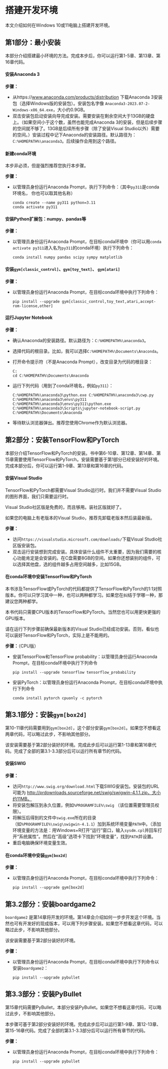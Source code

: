 # 搭建开发环境

本文介绍如何在Windows 10或11电脑上搭建开发环境。

## 第1部分：最小安装

本部分介绍搭建最小环境的方法。完成本步后，你可以运行第1-5章、第13章、第16章代码。

#### 安装Anaconda 3

**步骤：**

- 从https://www.anaconda.com/products/distribution 下载Anaconda 3安装包（选择Windows版的安装包）。安装包名字像 `Anaconda3-2023.07-2-Windows-x86_64.exe`，大小约0.9GB。
- 双击安装包启动安装向导完成安装。需要安装在剩余空间大于13GB的硬盘上。（如果空间小于这个数，虽然也能完成Anaconda 3的安装，但是后续步骤的空间就不够了。13GB是后续所有步骤（除了安装Visual Studio以外）需要的空间。）安装过程中记下Anaconda的安装路径。默认路径为：`C:%HOMEPATH%\anaconda3`。后续操作会用到这个路径。

#### 新建conda环境

本步非必须，但是强烈推荐您执行本步骤。

**步骤：**

- 以管理员身份运行Anaconda Prompt，执行下列命令：（其中`py311`是conda环境名， 你也可以取其他名称）
   ```
   conda create --name py311 python=3.11
   conda activate py311
   ```

#### 安装Python扩展包：numpy、pandas等

**步骤：**

- 以管理员身份运行Anaconda Prompt，在目标conda环境中（你可以用`conda activate py311`进入名为`py311`的conda环境）执行下列命令：
   ```
   conda install numpy pandas scipy sympy matplotlib
   ```

#### 安装`gym[classic_control]`、`gym[toy_text]`、 `gym[atari]`

**步骤：**

- 以管理员身份运行Anaconda Prompt，在目标conda环境中执行下列命令：
   ```
   pip install --upgrade gym[classic_control,toy_text,atari,accept-rom-license,other]
   ```

#### 运行Jupyter Notebook

**步骤：**

- 确认Anaconda的安装路径。默认路径为：`C:%HOMEPATH%\anaconda3`。
- 选择代码的根目录。比如，我可以选择`C:%HOMEPATH%\Documents\Anaconda`。
- 打开命令提示符（不是Anaconda Prompt），改变目录为代码的根目录：
   ```
   C:
   cd C:%HOMEPATH%\Documents\Anaconda
   ```
- 运行下列代码（用到了conda环境名，例如`py311`）：
   ```
   C:%HOMEPATH%\anaconda3\python.exe C:%HOMEPATH%\anaconda3\cwp.py C:%HOMEPATH%\anaconda3\envs\py311 C:%HOMEPATH%\anaconda3\envs\py311\python.exe C:%HOMEPATH%\anaconda3\Scripts\jupyter-notebook-script.py C:%HOMEPATH%\Documents\Anaconda
   ```

- 等待默认浏览器弹出。推荐您使用Chrome作为默认浏览器。

## 第2部分：安装TensorFlow和PyTorch

本部分介绍TensorFlow和PyTorch的安装。书中第6-10章、第12章、第14章、第15章需要使用TensorFlow和PyTorch。安装需要基于第1部分已经安装好的环境。完成本部分后，你可以运行第1-9章、第13章和第16章的代码。

#### 安装Visual Studio

TensorFlow和PyTorch都需要Visual Studio运行时。我们并不需要Visual Studio的图形界面，我们只需要运行时。

Visual Studio社区版是免费的，而且够用。装社区版就好了。

如果您的电脑上有老版本的Visual Studio，推荐先卸载老版本然后装最新版。

**步骤：**

- 访问`https://visualstudio.microsoft.com/downloads/`下载Visual Studio社区版安装包。
- 双击运行安装想到完成安装。具体安装什么组件不太重要，因为我们需要的核心功能肯定是会安装的。在C盘需要8GB的空间。如果你还想装别的组件，可以选择其他盘，选的组件越多占用空间越多，比如15GB。

#### 在conda环境中安装TensorFlow和PyTorch

本书涉及TensorFlow或PyTorch的代码都提供了TensorFlow和PyTorch的1:1对照版本。你可以只学习其中一种，也可以两种都学习。如果您在纠结于学哪一种，那建议您两种都学。

本书代码只需要CPU版本的TensorFlow和PyTorch。当然您也可以用更快更强的GPU版本。

请在运行下列步骤前确保最新版本的Visual Studio已经成功安装。否则，看似也可以装好TensorFlow和PyTorch，实际上是不能用的。

**步骤：**（CPU版）

- 安装TensorFlow和TensorFlow probability：以管理员身份运行Anaconda Prompt，在目标conda环境中执行下列命令
   ```
   pip install --upgrade tensorflow tensorflow_probability
   ```
   
- 安装PyTorch：以管理员身份运行Anaconda Prompt，在目标conda环境中执行下列命令
   ```
   conda install pytorch cpuonly -c pytorch
   ```

## 第3.1部分：安装`gym[box2d]`

第10-11章代码需要用到`gym[box2d]`，这个部分安装`gym[box2d]`。如果您不想看这两章代码，可以略过此步，不影响其他部分。

该安装需要基于第2部分装好的环境。完成此步后可以运行第1-13章和第16章代码。完成了全部的第3.1-3.3部分后可以运行所有章节的代码。

#### 安装SWIG

**步骤：**

- 访问`http://www.swig.org/download.html`下载SWIG安装包。安装包的URL可能为
  http://prdownloads.sourceforge.net/swig/swigwin-4.1.1.zip，大小约11MB。
- 将安装包解压到永久位置，例如`%PROGRAMFILE%\swig` （该位置需要管理员权限）。
- 将解压后得到的文件中`swig.exe`所在的目录（如`%PROGRAMFILE%\swig\swigwin-4.1.1`）加到系统环境变量`PATH`中。（添加环境变量的方法是：用Windows+R打开“运行”窗口，输入`sysdm.cpl`并回车打开“系统属性”。然后在“高级”选项卡下找到“环境变量”，找到`PATH`并设置。
- 重启电脑确保环境变量生效。

#### 在conda环境中安装`gym[box2d]`

**步骤：**

- 以管理员身份运行Anaconda Prompt，在目标conda环境中执行下列命令：
   ```
   pip install --upgrade gym[box2d]
   ```

## 第3.2部分：安装boardgame2

`boardgame2` 是第14章将开发的环境。第14章会介绍如何一步步开发这个环境。当然也可有开发好的现成版本，可以用下列步骤安装。如果您不想看这章代码，可以略过此步，不影响其他部分。

该安装需要基于第2部分装好的环境。

**步骤：**

- 以管理员身份运行Anaconda Prompt，在目标conda环境中执行下列命令以安装`boardgame2`：
   ```
   pip install --upgrade pybullet
   ```

## 第3.3部分：安装PyBullet

第15章代码需要PyBullet，本部分安装PyBullet。如果您不想看这章代码，可以略过此步，不影响其他部分。

本步骤可基于第2部分安装好的环境。完成此步后可以运行第1-9章、第12-13章、第15-16章代码。完成了全部的第3.1-3.3部分后可以运行所有章节的代码。

**步骤：**

- 以管理员身份运行Anaconda Prompt，在目标conda环境中执行下列命令：
   ```
   pip install --upgrade pybullet
   ```

